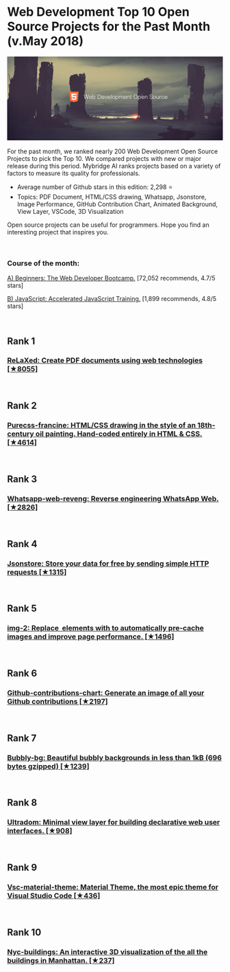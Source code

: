# Web Development Top 10 Open Source Projects for the Past Month (v.May 2018)

<img src="may-webdev-opensource.jpg" width="800" alt="Mybridge"></a>

For the past month, we ranked nearly 200 Web Development Open Source Projects to pick the Top 10. 
We compared projects with new or major release during this period. Mybridge AI ranks projects based on a variety of factors to measure its quality for professionals.

* Average number of Github stars in this edition: 2,298 ⭐️
* Topics: PDF Document, HTML/CSS drawing, Whatsapp, Jsonstore, Image Performance, GitHub Contribution Chart, Animated Background, View Layer, VSCode, 3D Visualization

Open source projects can be useful for programmers. Hope you find an interesting project that inspires you.

<br>

### Course of the month:

[A) Beginners: The Web Developer Bootcamp.](http://bit.ly/2EewLTH) [72,052 recommends, 4.7/5 stars]

[B) JavaScript: Accelerated JavaScript Training.](http://bit.ly/2HWR6Cl) [1,899 recommends, 4.8/5 stars]

<br>

## Rank 1
### [ReLaXed: Create PDF documents using web technologies [★8055]](https://github.com/RelaxedJS/ReLaXed?utm_source=mybridge&utm_medium=blog&utm_campaign=read_more)


<br>

## Rank 2
### [Purecss-francine: HTML/CSS drawing in the style of an 18th-century oil painting. Hand-coded entirely in HTML & CSS. [★4614]](https://github.com/cyanharlow/purecss-francine?utm_source=mybridge&utm_medium=blog&utm_campaign=read_more)


<br>

## Rank 3
### [Whatsapp-web-reveng: Reverse engineering WhatsApp Web. [★2826]](https://github.com/sigalor/whatsapp-web-reveng?utm_source=mybridge&utm_medium=blog&utm_campaign=read_more)


<br>

## Rank 4
### [Jsonstore: Store your data for free by sending simple HTTP requests  [★1315]](https://github.com/bluzi/jsonstore?utm_source=mybridge&utm_medium=blog&utm_campaign=read_more)


<br>

## Rank 5
### [img-2: Replace <img /> elements with <img-2> to automatically pre-cache images and improve page performance. [★1496]](https://github.com/RevillWeb/img-2?utm_source=mybridge&utm_medium=blog&utm_campaign=read_more)


<br>

## Rank 6
### [Github-contributions-chart: Generate an image of all your Github contributions [★2197]](https://github.com/sallar/github-contributions-chart?utm_source=mybridge&utm_medium=blog&utm_campaign=read_more)


<br>

## Rank 7
### [Bubbly-bg: Beautiful bubbly backgrounds in less than 1kB (696 bytes gzipped) [★1239]](https://github.com/tipsy/bubbly-bg?utm_source=mybridge&utm_medium=blog&utm_campaign=read_more)


<br>

## Rank 8
### [Ultradom: Minimal view layer for building declarative web user interfaces. [★908]](https://github.com/jorgebucaran/ultradom?utm_source=mybridge&utm_medium=blog&utm_campaign=read_more)


<br>

## Rank 9
### [Vsc-material-theme: Material Theme, the most epic theme for Visual Studio Code [★436]](https://github.com/equinusocio/vsc-material-theme?utm_source=mybridge&utm_medium=blog&utm_campaign=read_more)


<br>

## Rank 10
### [Nyc-buildings: An interactive 3D visualization of the all the buildings in Manhattan. [★237]](https://github.com/rolyatmax/nyc-buildings?utm_source=mybridge&utm_medium=blog&utm_campaign=read_more)
